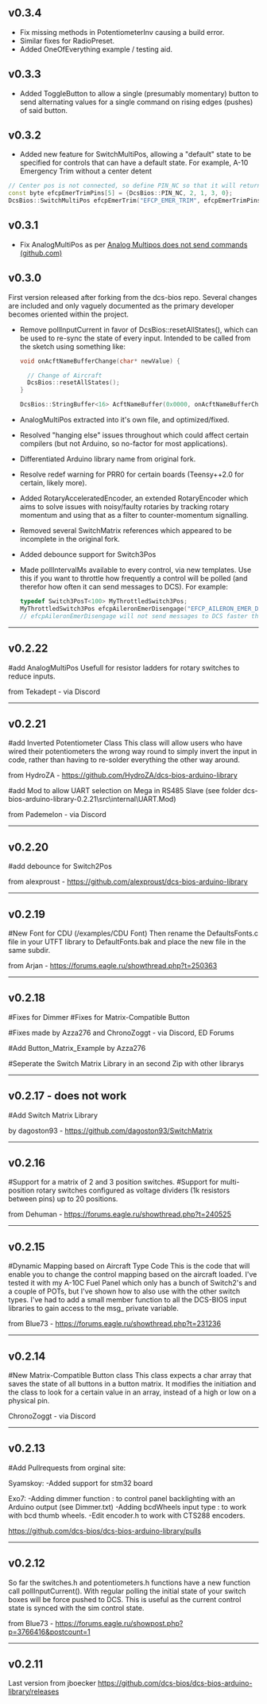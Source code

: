 ## v0.3.4

- Fix missing methods in PotentiometerInv causing a build error.
- Similar fixes for RadioPreset.
- Added OneOfEverything example / testing aid.

## v0.3.3

- Added ToggleButton to allow a single (presumably momentary) button to send alternating values for a single command on rising edges (pushes) of said button.

## v0.3.2
- Added new feature for SwitchMultiPos, allowing a "default" state to be specified for controls that can have a default state.  For example, A-10 Emergency Trim without a center detent
```c++
// Center pos is not connected, so define PIN_NC so that it will return to center when no other pin is active
const byte efcpEmerTrimPins[5] = {DcsBios::PIN_NC, 2, 1, 3, 0};
DcsBios::SwitchMultiPos efcpEmerTrim("EFCP_EMER_TRIM", efcpEmerTrimPins, 5);
```

## v0.3.1

- Fix AnalogMultiPos as per [Analog Multipos does not send commands (github.com)](https://github.com/talbotmcinnis/dcs-bios-arduino-library/issues/2)

## v0.3.0

First version released after forking from the dcs-bios repo.  Several changes are included and only vaguely documented as the primary developer becomes oriented within the project.

- Remove pollInputCurrent in favor of DcsBios::resetAllStates(), which can be used to re-sync the state of every input.  Intended to be called from the sketch using something like:

  ```c++
  void onAcftNameBufferChange(char* newValue) {
  
    // Change of Aircraft
    DcsBios::resetAllStates();
  }
  
  DcsBios::StringBuffer<16> AcftNameBuffer(0x0000, onAcftNameBufferChange);
  ```

- AnalogMultiPos extracted into it's own file, and optimized/fixed.

- Resolved "hanging else" issues throughout which could affect certain compilers (but not Arduino, so no-factor for most applications).

- Differentiated Arduino library name from original fork.

- Resolve redef warning for PRR0 for certain boards (Teensy++2.0 for certain, likely more).

- Added RotaryAcceleratedEncoder, an extended RotaryEncoder which aims to solve issues with noisy/faulty rotaries by tracking rotary momentum and using that as a filter to counter-momentum signalling.

- Removed several SwitchMatrix references which appeared to be incomplete in the original fork.

- Added debounce support for Switch3Pos

- Made pollIntervalMs available to every control, via new templates.  Use this if you want to throttle how frequently a control will be polled (and therefor how often it can send messages to DCS).  For example:

  ```c++
  typedef Switch3PosT<100> MyThrottledSwitch3Pos;
  MyThrottledSwitch3Pos efcpAileronEmerDisengage("EFCP_AILERON_EMER_DISENGAGE", 7, 8);
  // efcpAileronEmerDisengage will not send messages to DCS faster than 10/second.
  ```

  

---------
v0.2.22
---------
#add AnalogMultiPos
Usefull for resistor ladders for rotary switches to reduce inputs.

from Tekadept - via Discord

---------
v0.2.21
---------
#add Inverted Potentiometer Class 
 This class will allow users who have wired their potentiometers the wrong way round to simply invert the input in code, 
 rather than having to re-solder everything the other way around.

 from HydroZA - https://github.com/HydroZA/dcs-bios-arduino-library


#add Mod to allow UART selection on Mega in RS485 Slave 
 (see folder dcs-bios-arduino-library-0.2.21\src\internal\UART.Mod)

 from Pademelon - via Discord

---------
v0.2.20
---------
#add debounce for Switch2Pos

 from alexproust - https://github.com/alexproust/dcs-bios-arduino-library

---------
v0.2.19
---------
#New Font for CDU  (/examples/CDU Font)
 Then rename the DefaultsFonts.c file in your UTFT library to DefaultFonts.bak and place the new file in the same subdir.

 from Arjan - https://forums.eagle.ru/showthread.php?t=250363

---------
v0.2.18
---------
#Fixes for Dimmer
#Fixes for Matrix-Compatible Button

#Fixes made by Azza276 and ChronoZoggt - via Discord, ED Forums

#Add Button_Matrix_Example by Azza276

#Seperate the Switch Matrix Library in an second Zip with other librarys

---------
v0.2.17 - does not work
---------
#Add Switch Matrix Library

by dagoston93 - https://github.com/dagoston93/SwitchMatrix

---------
v0.2.16
---------
#Support for a matrix of 2 and 3 position switches.
#Support for multi-position rotary switches configured as voltage dividers (1k resistors between pins) up to 20 positions.

from Dehuman - https://forums.eagle.ru/showthread.php?t=240525

---------
v0.2.15
---------
#Dynamic Mapping based on Aircraft Type Code
 This is the code that will enable you to change the control mapping based on the aircraft loaded. 
 I've tested it with my A-10C Fuel Panel which only has a bunch of Switch2's and a couple of POTs, 
 but I've shown how to also use with the other switch types. 
 I've had to add a small member function to all the DCS-BIOS input libraries to gain access to the msg_ private variable.

 from Blue73 - https://forums.eagle.ru/showthread.php?t=231236

---------
v0.2.14
---------
#New Matrix-Compatible Button class
 This class expects a char array that saves the state of all buttons in a button matrix.
 It modifies the initiation and the class to look for a certain value in an array,
 instead of a high or low on a physical pin.

ChronoZoggt - via Discord

---------
v0.2.13
---------
#Add Pullrequests from orginal site:

Syamskoy:
-Added support for stm32 board

Exo7:
-Adding dimmer function : to control panel backlighting with an Arduino output (see Dimmer.txt)
-Adding bcdWheels input type : to work with bcd thumb wheels.
-Edit encoder.h to work with CTS288 encoders.

https://github.com/dcs-bios/dcs-bios-arduino-library/pulls

---------
v0.2.12
---------
So far the switches.h and potentiometers.h functions have a new function call pollInputCurrent(). 
With regular polling the initial state of your switch boxes will be force pushed to DCS. 
This is useful as the current control state is synced with the sim control state.

from Blue73 - https://forums.eagle.ru/showpost.php?p=3766416&postcount=1

---------
v0.2.11
---------
Last version from jboecker
https://github.com/dcs-bios/dcs-bios-arduino-library/releases